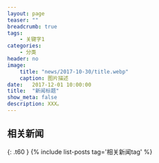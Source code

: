 ```yaml
---
layout: page
teaser: ""
breadcrumb: true
tags:
    - 关键字1
categories:
    - 分类
header: no
image:
    title: "news/2017-10-30/title.webp"
    caption: 图片描述
date:   2017-12-01 10:00:00
title:  "新闻标题"
show_meta: false
description: XXX。
---
```


## 相关新闻
{: .t60 }
{% include list-posts tag='相关新闻tag' %}
